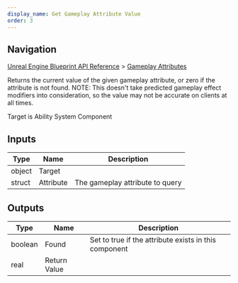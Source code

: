 ```yaml
---
display_name: Get Gameplay Attribute Value
order: 3
---
```

## Navigation

[Unreal Engine Blueprint API Reference](https://dev.epicgames.com/documentation/en-us/unreal-engine/BlueprintAPI) > [Gameplay Attributes](https://dev.epicgames.com/documentation/en-us/unreal-engine/BlueprintAPI/GameplayAttributes)

Returns the current value of the given gameplay attribute, or zero if the attribute is not found.
NOTE: This doesn't take predicted gameplay effect modifiers into consideration, so the value may not be accurate on clients at all times.

Target is Ability System Component

## Inputs

| Type | Name | Description |
| --- | --- | --- |
| object | Target |  |
| struct | Attribute | The gameplay attribute to query |

## Outputs

| Type | Name | Description |
| --- | --- | --- |
| boolean | Found | Set to true if the attribute exists in this component |
| real | Return Value |  |
